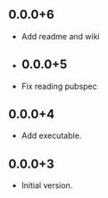 ## 0.0.0+6
- Add readme and wiki
- ## 0.0.0+5
- Fix reading pubspec 
## 0.0.0+4
- Add executable.
## 0.0.0+3
- Initial version.
